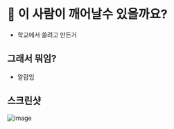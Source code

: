 # 🛌 이 사람이 깨어날수 있을까요?
 - 학교에서 쓸려고 만든거

## 그래서 뭐임?
- 알람임

## 스크린샷
![image](https://github.com/sujeb2/fmeup-alarm/assets/89384053/3b756745-ab31-4236-bb57-dd2d4ff2ee5b)
